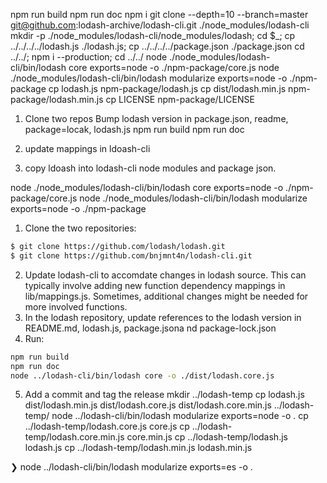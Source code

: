 npm run build
npm run doc
npm i
git clone --depth=10 --branch=master git@github.com:lodash-archive/lodash-cli.git ./node_modules/lodash-cli
mkdir -p ./node_modules/lodash-cli/node_modules/lodash; cd $_; cp ../../../../lodash.js ./lodash.js; cp
../../../../package.json ./package.json
cd ../../; npm i --production; cd ../../
node ./node_modules/lodash-cli/bin/lodash core exports=node -o ./npm-package/core.js
node ./node_modules/lodash-cli/bin/lodash modularize exports=node -o ./npm-package
cp lodash.js npm-package/lodash.js
cp dist/lodash.min.js npm-package/lodash.min.js
cp LICENSE npm-package/LICENSE

1. Clone two repos
   Bump lodash version in package.json, readme, package=locak, lodash.js
   npm run build
   npm run doc

2. update mappings in ldoash-cli
3. copy ldoash into lodash-cli node modules and package json.

node ./node_modules/lodash-cli/bin/lodash core exports=node -o ./npm-package/core.js
node ./node_modules/lodash-cli/bin/lodash modularize exports=node -o ./npm-package

1. Clone the two repositories:

```sh
$ git clone https://github.com/lodash/lodash.git
$ git clone https://github.com/bnjmnt4n/lodash-cli.git
```

2. Update lodash-cli to accomdate changes in lodash source. This can typically involve adding new function dependency
   mappings in lib/mappings.js. Sometimes, additional changes might be needed for more involved functions.
3. In the lodash repository, update references to the lodash version in README.md, lodash.js, package.jsona nd
   package-lock.json
4. Run:

```sh
npm run build
npm run doc
node ../lodash-cli/bin/lodash core -o ./dist/lodash.core.js
```

5. Add a commit and tag the release
   mkdir ../lodash-temp
   cp lodash.js dist/lodash.min.js dist/lodash.core.js dist/lodash.core.min.js ../lodash-temp/
   node ../lodash-cli/bin/lodash modularize exports=node -o .
   cp ../lodash-temp/lodash.core.js core.js
   cp ../lodash-temp/lodash.core.min.js core.min.js
   cp ../lodash-temp/lodash.js lodash.js
   cp ../lodash-temp/lodash.min.js lodash.min.js

❯ node ../lodash-cli/bin/lodash modularize exports=es -o .
